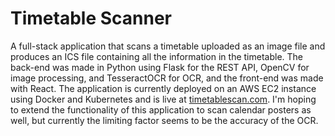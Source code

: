 # Timetable Scanner

A full-stack application that scans a timetable uploaded as an image file and produces an ICS file containing all the information in the timetable. The back-end was made in Python using Flask for the REST API, OpenCV for image processing, and TesseractOCR for OCR, and the front-end was made with React. The application is currently deployed on an AWS EC2 instance using Docker and Kubernetes and is live at [timetablescan.com](http://timetablescan.com/). I'm hoping to extend the functionality of this application to scan calendar posters as well, but currently the limiting factor seems to be the accuracy of the OCR.
